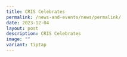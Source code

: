 ```yaml
---
title: CRIS Celebrates
permalink: /news-and-events/news/permalink/
date: 2023-12-04
layout: post
description: CRIS Celebrates
image: ""
variant: tiptap
---
```

